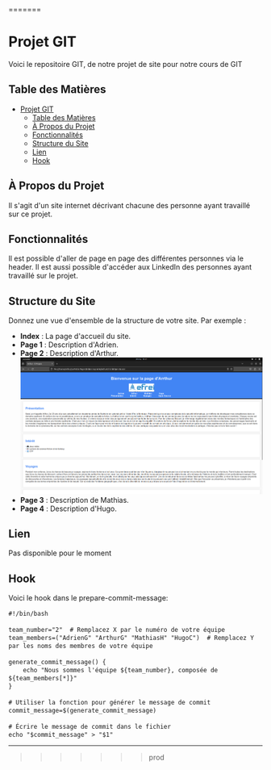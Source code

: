 
=======
# Projet GIT
Voici le repositoire GIT, de notre projet de site pour notre cours de GIT



## Table des Matières

- [Projet GIT](#projet-git)
  - [Table des Matières](#table-des-matières)
  - [À Propos du Projet](#à-propos-du-projet)
  - [Fonctionnalités](#fonctionnalités)
  - [Structure du Site](#structure-du-site)
  - [Lien](#lien)
  - [Hook](#hook)

## À Propos du Projet

Il s'agit d'un site internet décrivant chacune des personne ayant travaillé sur ce projet.

## Fonctionnalités

Il est possible d'aller de page en page des différentes personnes via le header. Il est aussi possible d'accéder aux LinkedIn des personnes ayant travaillé sur le projet.

## Structure du Site

Donnez une vue d'ensemble de la structure de votre site. Par exemple :

- **Index** : La page d'accueil du site.
- **Page 1** : Description d'Adrien.
- **Page 2** : Description d'Arthur.
  ![screenshot](image/arthur.png)
- **Page 3** : Description de Mathias.
- **Page 4** : Description d'Hugo.

## Lien

Pas disponible pour le moment

## Hook

Voici le hook dans le prepare-commit-message:
```
#!/bin/bash

team_number="2"  # Remplacez X par le numéro de votre équipe
team_members=("AdrienG" "ArthurG" "MathiasH" "HugoC")  # Remplacez Y par les noms des membres de votre équipe

generate_commit_message() {
    echo "Nous sommes l'équipe ${team_number}, composée de ${team_members[*]}"
}

# Utiliser la fonction pour générer le message de commit
commit_message=$(generate_commit_message)

# Écrire le message de commit dans le fichier
echo "$commit_message" > "$1"
```
---

>>>>>>> prod
